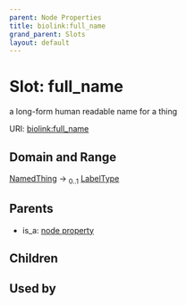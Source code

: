 ```yaml
---
parent: Node Properties
title: biolink:full_name
grand_parent: Slots
layout: default
---
```


# Slot: full_name


a long-form human readable name for a thing

URI: [biolink:full_name](https://w3id.org/biolink/full_name)

## Domain and Range

[NamedThing](NamedThing.md) ->  <sub>0..1</sub> [LabelType](types/LabelType.md)

## Parents

 *  is_a: [node property](node_property.md)

## Children


## Used by

